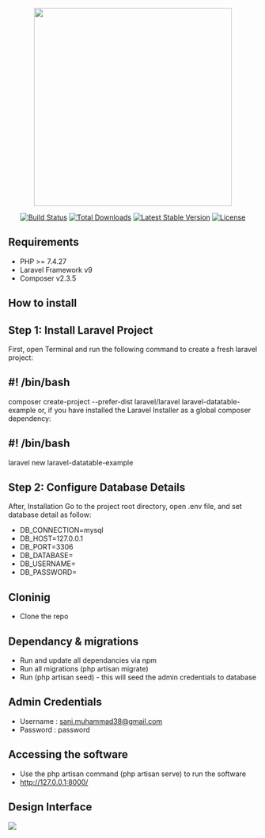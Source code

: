 <p align="center"><a href="https://laravel.com" target="_blank"><img src="https://raw.githubusercontent.com/laravel/art/master/logo-lockup/5%20SVG/2%20CMYK/1%20Full%20Color/laravel-logolockup-cmyk-red.svg" width="400"></a></p>

<p align="center">
<a href="https://travis-ci.org/laravel/framework"><img src="https://travis-ci.org/laravel/framework.svg" alt="Build Status"></a>
<a href="https://packagist.org/packages/laravel/framework"><img src="https://img.shields.io/packagist/dt/laravel/framework" alt="Total Downloads"></a>
<a href="https://packagist.org/packages/laravel/framework"><img src="https://img.shields.io/packagist/v/laravel/framework" alt="Latest Stable Version"></a>
<a href="https://packagist.org/packages/laravel/framework"><img src="https://img.shields.io/packagist/l/laravel/framework" alt="License"></a>
</p>

## Requirements 
- PHP >= 7.4.27
- Laravel Framework v9
- Composer v2.3.5

## How to install 

## Step 1: Install Laravel Project

First, open Terminal and run the following command to create a fresh laravel project:

## #! /bin/bash
composer create-project --prefer-dist laravel/laravel laravel-datatable-example
or, if you have installed the Laravel Installer as a global composer dependency:

## #! /bin/bash
laravel new laravel-datatable-example

## Step 2: Configure Database Details
After, Installation Go to the project root directory, open .env file, and set database detail as follow:

- DB_CONNECTION=mysql 
- DB_HOST=127.0.0.1 
- DB_PORT=3306 
- DB_DATABASE=<DATABASE NAME>
- DB_USERNAME=<DATABASE USERNAME>
- DB_PASSWORD=<DATABASE PASSWORD>


## Cloninig  
- Clone the repo 

## Dependancy & migrations 
- Run and update all dependancies  via npm 
- Run all migrations (php artisan migrate)
- Run (php artisan seed) - this will seed the admin credentials to database

## Admin Credentials 
- Username : sani.muhammad38@gmail.com
- Password : password

## Accessing the software 
- Use the php artisan command (php artisan serve) to run the software
- http://127.0.0.1:8000/

## Design Interface

<img src="https://drive.google.com/file/d/1TLUyFoCFTipVRADD8LCQQE1CfS_7vvXM/view?usp=sharing">


 


 
